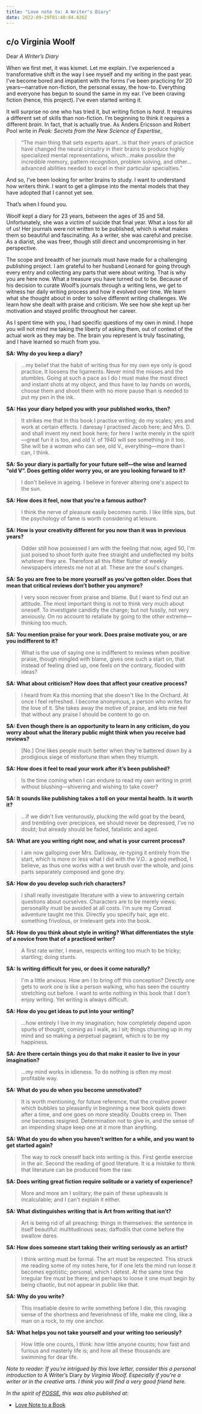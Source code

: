 ```yaml
---
title: "Love note to: A Writer's Diary"
date: 2022-09-29T01:40:04.026Z
---
```


## c/o Virginia Woolf

Dear *A Writer’s Diary*

When we first met, it was kismet. Let me explain. I’ve experienced a transformative shift in the way I see myself and my writing in the past year. I’ve become bored and impatient with the forms I’ve been practicing for 20 years—narrative non-fiction, the personal essay, the how-to. Everything and everyone has begun to sound the same in my ear. I’ve been craving fiction (hence, this project). I’ve even started writing it.

<p>It will surprise no one who has tried it, but writing fiction is <em>hard</em>. It requires a different set of skills than non-fiction. I’m beginning to think it requires a different <em>brain</em>. In fact, that is actually true. As Anders Ericsson and Robert Pool write in <em>Peak: Secrets from the New Science of Expertise</em>, </p><blockquote><p>“The main thing that sets experts apart…is that their years of practice have changed the neural circuitry in their brains to produce highly specialized mental representations, which…make possible the incredible memory, pattern recognition, problem solving, and other…advanced abilities needed to excel in their particular specialties.”</p></blockquote><p>And so, I’ve been looking for writer brains to study. I want to understand how writers think. I want to get a glimpse into the mental models that they have adopted that I cannot yet see.</p><p>That’s when I found you.</p><p>Woolf kept a diary for 23 years, between the ages of 35 and 58. Unfortunately, she was a victim of suicide that final year. What a loss for all of us! Her journals were not written to be published, which is what makes them so beautiful and fascinating. As a writer, she was careful and precise. As a diarist, she was freer, though still direct and uncompromising in her perspective. </p><p>The scope and breadth of her journals must have made for a challenging publishing project. I am grateful to her husband Leonard for going through every entry and collecting any parts that were about writing. That is why you are here now. What a treasure you have turned out to be. Because of his decision to curate Woolf’s journals through a writing lens, we get to witness her daily writing process and how it evolved over time. We learn what she thought about in order to solve different writing challenges. We learn how she dealt with praise and criticism. We see how she kept up her motivation and stayed prolific throughout her career.</p><p>As I spent time with you, I had specific questions of my own in mind. I hope you will not mind me taking the liberty of asking them, out of context of the actual work as they may be. The brain you represent is truly fascinating, and I have learned so much from you.</p><p><strong>SA: Why do you keep a diary?</strong></p><blockquote><p>…my belief that the habit of writing thus for my own eye only is good practice. It loosens the ligaments. Never mind the misses and the stumbles. Going at such a pace as I do I must make the most direct and instant shots at my object, and thus have to lay hands on words, choose them and shoot them with no more pause than is needed to put my pen in the ink.</p></blockquote><p><strong>SA: Has your diary helped you with your published works, then?</strong></p><blockquote><p>It strikes me that in this book I practise writing; do my scales; yes and work at certain effects. I daresay I practised Jacob here; and Mrs. D. and shall invent my next book here; for here I write merely in the spirit—great fun it is too, and old V. of 1940 will see something in it too. She will be a woman who can see, old V., everything—more than I can, I think.</p></blockquote><p><strong>SA: So your diary is partially for your future self—the wise and learned “old V”. Does getting older worry you, or are you looking forward to it?</strong></p><blockquote><p>I don't believe in ageing. I believe in forever altering one's aspect to the sun.</p></blockquote><p><strong>SA: How does it feel, now that you’re a famous author?</strong></p><blockquote><p>I think the nerve of pleasure easily becomes numb. I like little sips, but the psychology of fame is worth considering at leisure.</p></blockquote><p><strong>SA: How is your creativity different for you now than it was in previous years?</strong></p><blockquote><p>Odder still how possessed I am with the feeling that now, aged 50, I'm just poised to shoot forth quite free straight and undeflected my bolts whatever they are. Therefore all this flitter flutter of weekly newspapers interests me not at all. These are the soul's changes.</p></blockquote><p><strong>SA: So you are free to be more yourself as you’ve gotten older. Does that mean that critical reviews don’t bother you anymore?</strong></p><blockquote><p>I very soon recover from praise and blame. But I want to find out an attitude. The most important thing is not to think very much about oneself. To investigate candidly the charge; but not fussily, not very anxiously. On no account to retaliate by going to the other extreme—thinking too much.</p></blockquote><p><strong>SA: You mention praise for your work. Does praise motivate you, or are you indifferent to it?</strong></p><blockquote><p>What is the use of saying one is indifferent to reviews when positive praise, though mingled with blame, gives one such a start on, that instead of feeling dried up, one feels on the contrary, flooded with ideas?</p></blockquote><p><strong>SA: What about criticism? How does that affect your creative process?</strong></p><blockquote><p>I heard from Ka this morning that she doesn't like In the Orchard. At once I feel refreshed. I become anonymous, a person who writes for the love of it. She takes away the motive of praise, and lets me feel that without any praise I should be content to go on.</p></blockquote><p><strong>SA: Even though there is an opportunity to learn in any criticism, do you worry about what the literary public might think when you receive bad reviews?</strong></p><blockquote><p>[No.] One likes people much better when they're battered down by a prodigious siege of misfortune than when they triumph.</p></blockquote><p><strong>SA: How does it feel to read your work after it’s been published?</strong></p><blockquote><p>Is the time coming when I can endure to read my own writing in print without blushing—shivering and wishing to take cover?</p></blockquote><p><strong>SA: It sounds like publishing takes a toll on your mental health. Is it worth it?</strong></p><blockquote><p>…if we didn't live venturously, plucking the wild goat by the beard, and trembling over precipices, we should never be depressed, I've no doubt; but already should be faded, fatalistic and aged.</p></blockquote><p><strong>SA: What are you writing right now, and what is your current process?</strong></p><blockquote><p>I am now galloping over Mrs. Dalloway, re-typing it entirely from the start, which is more or less what I did with the V.O.: a good method, I believe, as thus one works with a wet brush over the whole, and joins parts separately composed and gone dry.</p></blockquote><p><strong>SA: How do you develop such rich characters?</strong></p><blockquote><p>I shall really investigate literature with a view to answering certain questions about ourselves. Characters are to be merely views: personality must be avoided at all costs. I'm sure my Conrad adventure taught me this. Directly you specify hair, age etc. something frivolous, or irrelevant gets into the book.</p></blockquote><p><strong>SA: How do you think about style in writing? What differentiates the style of a novice from that of a practiced writer?</strong></p><blockquote><p>A first rate writer, I mean, respects writing too much to be tricky; startling; doing stunts.</p></blockquote><p><strong>SA: Is writing difficult for you, or does it come naturally?</strong></p><blockquote><p>I'm a little anxious. How am I to bring off this conception? Directly one gets to work one is like a person walking, who has seen the country stretching out before. I want to write nothing in this book that I don't enjoy writing. Yet writing is always difficult.</p></blockquote><p><strong>SA: How do you get ideas to put into your writing?</strong></p><blockquote><p>…how entirely I live in my imagination; how completely depend upon spurts of thought, coming as I walk, as I sit; things churning up in my mind and so making a perpetual pageant, which is to be my happiness.</p></blockquote><p><strong>SA: Are there certain things you do that make it easier to live in your imagination?</strong></p><blockquote><p>…my mind works in idleness. To do nothing is often my most profitable way.</p></blockquote><p><strong>SA: What do you do when you become unmotivated?</strong></p><blockquote><p>It is worth mentioning, for future reference, that the creative power which bubbles so pleasantly in beginning a new book quiets down after a time, and one goes on more steadily. Doubts creep in. Then one becomes resigned. Determination not to give in, and the sense of an impending shape keep one at it more than anything.&nbsp;</p></blockquote><p><strong>SA: What do you do when you haven’t written for a while, and you want to get started again?</strong></p><blockquote><p>The way to rock oneself back into writing is this. First gentle exercise in the air. Second the reading of good literature. It is a mistake to think that literature can be produced from the raw.</p></blockquote><p><strong>SA: Does writing great fiction require solitude or a variety of experience?</strong></p><blockquote><p>More and more am I solitary; the pain of these upheavals is incalculable; and I can't explain it either. </p></blockquote><p><strong>SA: What distinguishes writing that is Art from writing that isn’t?</strong></p><blockquote><p>Art is being rid of all preaching: things in themselves: the sentence in itself beautiful: multitudinous seas; daffodils that come before the swallow dares.</p></blockquote><p><strong>SA: How does someone start taking their writing seriously as an artist?</strong></p><blockquote><p>I think writing must be formal. The art must be respected. This struck me reading some of my notes here, for if one lets the mind run loose it becomes egotistic; personal, which I detest. At the same time the irregular fire must be there; and perhaps to loose it one must begin by being chaotic, but not appear in public like that.</p></blockquote><p><strong>SA: Why do you write?</strong></p><blockquote><p>This insatiable desire to write something before I die, this ravaging sense of the shortness and feverishness of life, make me cling, like a man on a rock, to my one anchor.</p></blockquote><p><strong>SA: What helps you not take yourself and your writing too seriously?</strong></p><blockquote><p>How little one counts, I think: how little anyone counts; how fast and furious and masterly life is; and how all these thousands are swimming for dear life.</p></blockquote><p><em>Note to reader: If you’re intrigued by this love letter, consider this a personal introduction to </em>A Writer’s Diary <em>by Virginia Woolf. Especially if you’re a writer or in the creative arts. I think you will find a very good friend here.</em></p>

*In the spirit of [POSSE](https://indieweb.org/POSSE), this was also published at:*

* [Love Note to a Book](https://lovenotetoabook.substack.com/p/to-a-writers-diary)
